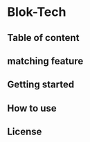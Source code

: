 # Blok-Tech

## Table of content

## matching feature

## Getting started

## How to use

## License

